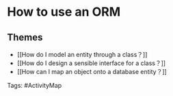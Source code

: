 # How to use an ORM

## Themes
- [[How do I model an entity through a class？]]
- [[How do I design a sensible interface for a class？]]
- [[How can I map an object onto a database entity？]]

Tags: #ActivityMap 